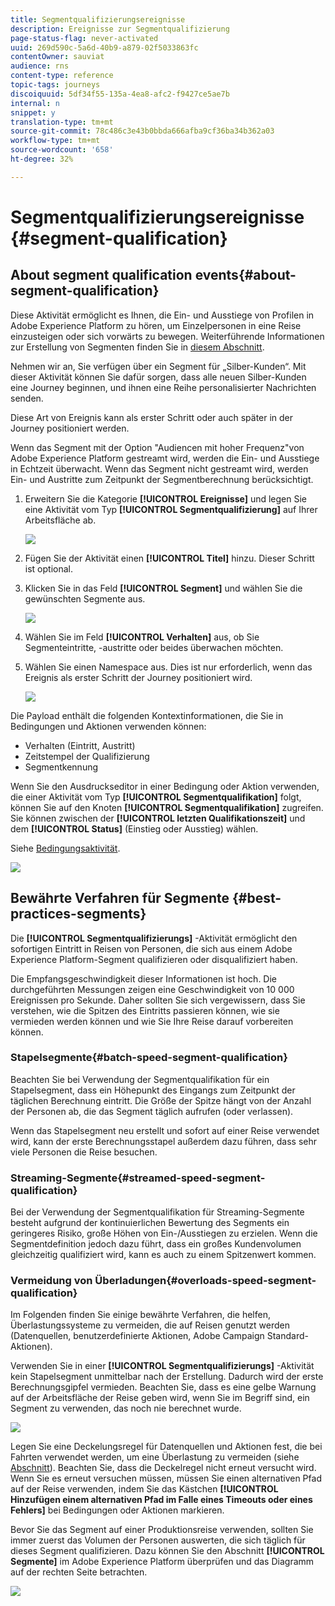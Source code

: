 ```yaml
---
title: Segmentqualifizierungsereignisse
description: Ereignisse zur Segmentqualifizierung
page-status-flag: never-activated
uuid: 269d590c-5a6d-40b9-a879-02f5033863fc
contentOwner: sauviat
audience: rns
content-type: reference
topic-tags: journeys
discoiquuid: 5df34f55-135a-4ea8-afc2-f9427ce5ae7b
internal: n
snippet: y
translation-type: tm+mt
source-git-commit: 78c486c3e43b0bbda666afba9cf36ba34b362a03
workflow-type: tm+mt
source-wordcount: '658'
ht-degree: 32%

---
```



# Segmentqualifizierungsereignisse {#segment-qualification}

## About segment qualification events{#about-segment-qualification}

Diese Aktivität ermöglicht es Ihnen, die Ein- und Ausstiege von Profilen in Adobe Experience Platform zu hören, um Einzelpersonen in eine Reise einzusteigen oder sich vorwärts zu bewegen. Weiterführende Informationen zur Erstellung von Segmenten finden Sie in [diesem Abschnitt](../segment/about-segments.md).

Nehmen wir an, Sie verfügen über ein Segment für „Silber-Kunden“. Mit dieser Aktivität können Sie dafür sorgen, dass alle neuen Silber-Kunden eine Journey beginnen, und ihnen eine Reihe personalisierter Nachrichten senden.

Diese Art von Ereignis kann als erster Schritt oder auch später in der Journey positioniert werden.

Wenn das Segment mit der Option &quot;Audiencen mit hoher Frequenz&quot;von Adobe Experience Platform gestreamt wird, werden die Ein- und Ausstiege in Echtzeit überwacht. Wenn das Segment nicht gestreamt wird, werden Ein- und Austritte zum Zeitpunkt der Segmentberechnung berücksichtigt.

1. Erweitern Sie die Kategorie **[!UICONTROL Ereignisse]** und legen Sie eine Aktivität vom Typ **[!UICONTROL Segmentqualifizierung]** auf Ihrer Arbeitsfläche ab.

   ![](../assets/segment5.png)

1. Fügen Sie der Aktivität einen **[!UICONTROL Titel]** hinzu. Dieser Schritt ist optional.

1. Klicken Sie in das Feld **[!UICONTROL Segment]** und wählen Sie die gewünschten Segmente aus.

   ![](../assets/segment6.png)

1. Wählen Sie im Feld **[!UICONTROL Verhalten]** aus, ob Sie Segmenteintritte, -austritte oder beides überwachen möchten.

1. Wählen Sie einen Namespace aus. Dies ist nur erforderlich, wenn das Ereignis als erster Schritt der Journey positioniert wird.

   ![](../assets/segment7.png)

Die Payload enthält die folgenden Kontextinformationen, die Sie in Bedingungen und Aktionen verwenden können:

* Verhalten (Eintritt, Austritt)
* Zeitstempel der Qualifizierung
* Segmentkennung

Wenn Sie den Ausdruckseditor in einer Bedingung oder Aktion verwenden, die einer Aktivität vom Typ **[!UICONTROL Segmentqualifikation]** folgt, können Sie auf den Knoten **[!UICONTROL Segmentqualifikation]** zugreifen. Sie können zwischen der **[!UICONTROL letzten Qualifikationszeit]** und dem **[!UICONTROL Status]** (Einstieg oder Ausstieg) wählen.

Siehe [Bedingungsaktivität](../building-journeys/condition-activity.md#about_condition).

![](../assets/segment8.png)

## Bewährte Verfahren für Segmente {#best-practices-segments}

Die **[!UICONTROL Segmentqualifizierungs]** -Aktivität ermöglicht den sofortigen Eintritt in Reisen von Personen, die sich aus einem Adobe Experience Platform-Segment qualifizieren oder disqualifiziert haben.

Die Empfangsgeschwindigkeit dieser Informationen ist hoch. Die durchgeführten Messungen zeigen eine Geschwindigkeit von 10 000 Ereignissen pro Sekunde. Daher sollten Sie sich vergewissern, dass Sie verstehen, wie die Spitzen des Eintritts passieren können, wie sie vermieden werden können und wie Sie Ihre Reise darauf vorbereiten können.

### Stapelsegmente{#batch-speed-segment-qualification}

Beachten Sie bei Verwendung der Segmentqualifikation für ein Stapelsegment, dass ein Höhepunkt des Eingangs zum Zeitpunkt der täglichen Berechnung eintritt. Die Größe der Spitze hängt von der Anzahl der Personen ab, die das Segment täglich aufrufen (oder verlassen).

Wenn das Stapelsegment neu erstellt und sofort auf einer Reise verwendet wird, kann der erste Berechnungsstapel außerdem dazu führen, dass sehr viele Personen die Reise besuchen.

### Streaming-Segmente{#streamed-speed-segment-qualification}

Bei der Verwendung der Segmentqualifikation für Streaming-Segmente besteht aufgrund der kontinuierlichen Bewertung des Segments ein geringeres Risiko, große Höhen von Ein-/Ausstiegen zu erzielen. Wenn die Segmentdefinition jedoch dazu führt, dass ein großes Kundenvolumen gleichzeitig qualifiziert wird, kann es auch zu einem Spitzenwert kommen.

### Vermeidung von Überladungen{#overloads-speed-segment-qualification}

Im Folgenden finden Sie einige bewährte Verfahren, die helfen, Überlastungssysteme zu vermeiden, die auf Reisen genutzt werden (Datenquellen, benutzerdefinierte Aktionen, Adobe Campaign Standard-Aktionen).

Verwenden Sie in einer **[!UICONTROL Segmentqualifizierungs]** -Aktivität kein Stapelsegment unmittelbar nach der Erstellung. Dadurch wird der erste Berechnungsgipfel vermieden. Beachten Sie, dass es eine gelbe Warnung auf der Arbeitsfläche der Reise geben wird, wenn Sie im Begriff sind, ein Segment zu verwenden, das noch nie berechnet wurde.

![](../assets/segment-error.png)

Legen Sie eine Deckelungsregel für Datenquellen und Aktionen fest, die bei Fahrten verwendet werden, um eine Überlastung zu vermeiden (siehe [Abschnitt](../api/capping.md)). Beachten Sie, dass die Deckelregel nicht erneut versucht wird. Wenn Sie es erneut versuchen müssen, müssen Sie einen alternativen Pfad auf der Reise verwenden, indem Sie das Kästchen **[!UICONTROL Hinzufügen einem alternativen Pfad im Falle eines Timeouts oder eines Fehlers]** bei Bedingungen oder Aktionen markieren.

Bevor Sie das Segment auf einer Produktionsreise verwenden, sollten Sie immer zuerst das Volumen der Personen auswerten, die sich täglich für dieses Segment qualifizieren. Dazu können Sie den Abschnitt **[!UICONTROL Segmente]** im Adobe Experience Platform überprüfen und das Diagramm auf der rechten Seite betrachten.

![](../assets/segment-overload.png)
